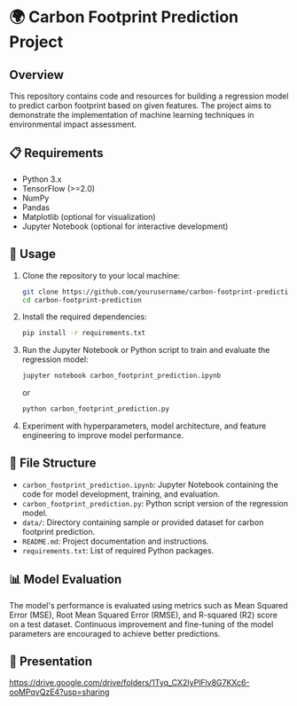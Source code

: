 # 🌍 Carbon Footprint Prediction Project

## Overview
This repository contains code and resources for building a regression model to predict carbon footprint based on given features. The project aims to demonstrate the implementation of machine learning techniques in environmental impact assessment.

## 📋 Requirements
- Python 3.x
- TensorFlow (>=2.0)
- NumPy
- Pandas
- Matplotlib (optional for visualization)
- Jupyter Notebook (optional for interactive development)

## 🚀 Usage
1. Clone the repository to your local machine:
   ```bash
   git clone https://github.com/yourusername/carbon-footprint-prediction.git
   cd carbon-footprint-prediction
   ```

2. Install the required dependencies:
   ```bash
   pip install -r requirements.txt
   ```

3. Run the Jupyter Notebook or Python script to train and evaluate the regression model:
   ```bash
   jupyter notebook carbon_footprint_prediction.ipynb
   ```
   or
   ```bash
   python carbon_footprint_prediction.py
   ```

4. Experiment with hyperparameters, model architecture, and feature engineering to improve model performance.

## 📁 File Structure
- `carbon_footprint_prediction.ipynb`: Jupyter Notebook containing the code for model development, training, and evaluation.
- `carbon_footprint_prediction.py`: Python script version of the regression model.
- `data/`: Directory containing sample or provided dataset for carbon footprint prediction.
- `README.md`: Project documentation and instructions.
- `requirements.txt`: List of required Python packages.

## 📊 Model Evaluation
The model's performance is evaluated using metrics such as Mean Squared Error (MSE), Root Mean Squared Error (RMSE), and R-squared (R2) score on a test dataset. Continuous improvement and fine-tuning of the model parameters are encouraged to achieve better predictions.


## 🙌 Presentation
https://drive.google.com/drive/folders/1Tyq_CX2IyPlFlv8G7KXc6-ooMPqvQzE4?usp=sharing

